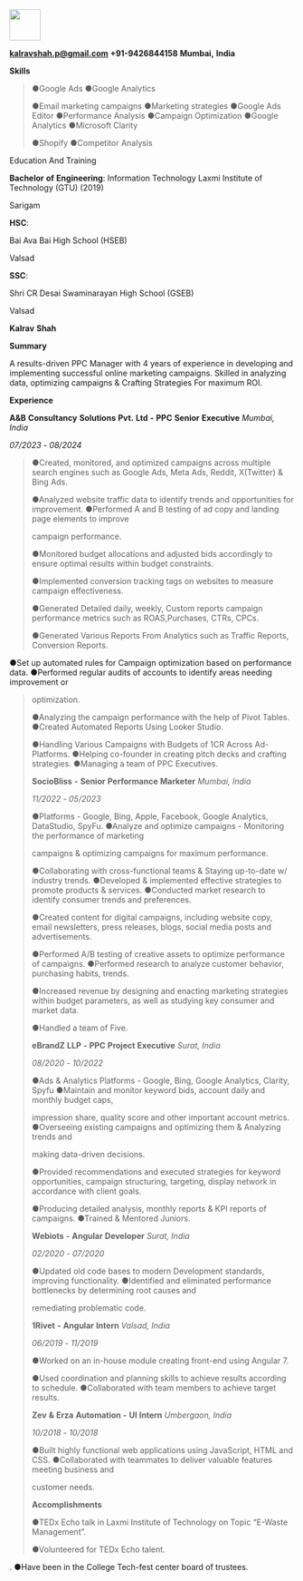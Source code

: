 <img src="./lbu3rylo.png" style="height:0.57292in" />

**kalravshah.p@gmail.com** **+91-9426844158** **Mumbai,** **India**

**Skills**

> ●Google Ads ●Google Analytics
>
> ●Email marketing campaigns ●Marketing strategies ●Google Ads Editor
> ●Performance Analysis ●Campaign Optimization ●Google Analytics
> ●Microsoft Clarity
>
> ●Shopify ●Competitor Analysis

Education And Training

**Bachelor** **of** **Engineering**: Information Technology Laxmi
Institute of Technology (GTU) (2019)

Sarigam

**HSC**:

Bai Ava Bai High School (HSEB)

Valsad

**SSC**:

Shri CR Desai Swaminarayan High School (GSEB)

Valsad

**Kalrav** **Shah**

**Summary**

A results-driven PPC Manager with 4 years of experience in developing
and implementing successful online marketing campaigns. Skilled in
analyzing data, optimizing campaigns & Crafting Strategies For maximum
ROI.

**Experience**

**A&B** **Consultancy** **Solutions** **Pvt.** **Ltd** **-** **PPC**
**Senior** **Executive** *Mumbai,* *India*

*07/2023* *-* *08/2024*

> ●Created, monitored, and optimized campaigns across multiple search
> engines such as Google Ads, Meta Ads, Reddit, X(Twitter) & Bing Ads.
>
> ●Analyzed website traffic data to identify trends and opportunities
> for improvement. ●Performed A and B testing of ad copy and landing
> page elements to improve
>
> campaign performance.
>
> ●Monitored budget allocations and adjusted bids accordingly to ensure
> optimal results within budget constraints.
>
> ●Implemented conversion tracking tags on websites to measure campaign
> effectiveness.
>
> ●Generated Detailed daily, weekly, Custom reports campaign performance
> metrics such as ROAS,Purchases, CTRs, CPCs.
>
> ●Generated Various Reports From Analytics such as Traffic Reports,
> Conversion Reports.

●Set up automated rules for Campaign optimization based on performance
data. ●Performed regular audits of accounts to identify areas needing
improvement or

> optimization.
>
> ●Analyzing the campaign performance with the help of Pivot Tables.
> ●Created Automated Reports Using Looker Studio.
>
> ●Handling Various Campaigns with Budgets of 1CR Across Ad-Platforms.
> ●Helping co-founder in creating pitch decks and crafting strategies.
> ●Managing a team of PPC Executives.
>
> **SocioBliss** **-** **Senior** **Performance** **Marketer** *Mumbai,*
> *India*
>
> *11/2022* *-* *05/2023*
>
> ●Platforms - Google, Bing, Apple, Facebook, Google Analytics,
> DataStudio, SpyFu. ●Analyze and optimize campaigns - Monitoring the
> performance of marketing
>
> campaigns & optimizing campaigns for maximum performance.
>
> ●Collaborating with cross-functional teams & Staying up-to-date w/
> industry trends. ●Developed & implemented effective strategies to
> promote products & services. ●Conducted market research to identify
> consumer trends and preferences.
>
> ●Created content for digital campaigns, including website copy, email
> newsletters, press releases, blogs, social media posts and
> advertisements.
>
> ●Performed A/B testing of creative assets to optimize performance of
> campaigns. ●Performed research to analyze customer behavior,
> purchasing habits, trends.
>
> ●Increased revenue by designing and enacting marketing strategies
> within budget parameters, as well as studying key consumer and market
> data.
>
> ●Handled a team of Five.
>
> **eBrandZ** **LLP** **-** **PPC** **Project** **Executive** *Surat,*
> *India*
>
> *08/2020* *-* *10/2022*
>
> ●Ads & Analytics Platforms - Google, Bing, Google Analytics, Clarity,
> Spyfu ●Maintain and monitor keyword bids, account daily and monthly
> budget caps,
>
> impression share, quality score and other important account metrics.
> ●Overseeing existing campaigns and optimizing them & Analyzing trends
> and
>
> making data-driven decisions.
>
> ●Provided recommendations and executed strategies for keyword
> opportunities, campaign structuring, targeting, display network in
> accordance with client goals.
>
> ●Producing detailed analysis, monthly reports & KPI reports of
> campaigns. ●Trained & Mentored Juniors.
>
> **Webiots** **-** **Angular** **Developer** *Surat,* *India*
>
> *02/2020* *-* *07/2020*
>
> ●Updated old code bases to modern Development standards, improving
> functionality. ●Identified and eliminated performance bottlenecks by
> determining root causes and
>
> remediating problematic code.
>
> **1Rivet** **-** **Angular** **Intern** *Valsad,* *India*
>
> *06/2019* *-* *11/2019*
>
> ●Worked on an in-house module creating front-end using Angular 7.
>
> ●Used coordination and planning skills to achieve results according to
> schedule. ●Collaborated with team members to achieve target results.
>
> **Zev** **&** **Erza** **Automation** **-** **UI** **Intern**
> *Umbergaon,* *India*
>
> *10/2018* *-* *10/2018*
>
> ●Built highly functional web applications using JavaScript, HTML and
> CSS. ●Collaborated with teammates to deliver valuable features meeting
> business and
>
> customer needs.
>
> **Accomplishments**
>
> ●TEDx Echo talk in Laxmi Institute of Technology on Topic “E-Waste
> Management”.
>
> ●Volunteered for TEDx Echo talent.

. ●Have been in the College Tech-fest center board of trustees.
